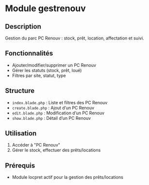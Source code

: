 # Module gestrenouv

## Description
Gestion du parc PC Renouv : stock, prêt, location, affectation et suivi.

## Fonctionnalités
- Ajouter/modifier/supprimer un PC Renouv
- Gérer les statuts (stock, prêt, loué)
- Filtres par site, statut, type

## Structure
- `index.blade.php` : Liste et filtres des PC Renouv
- `create.blade.php` : Ajout d’un PC Renouv
- `edit.blade.php` : Modification d’un PC Renouv
- `show.blade.php` : Détail d’un PC Renouv

## Utilisation
1. Accéder à "PC Renouv"
2. Gérer le stock, effectuer des prêts/locations

## Prérequis
- Module locpret actif pour la gestion des prêts/locations